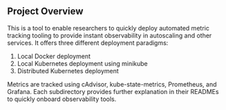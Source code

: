 ## Project Overview
This is a tool to enable researchers to quickly deploy automated metric tracking tooling to provide instant observability in autoscaling and other services. It offers three different deployment paradigms: 

1) Local Docker deployment
2) Local Kubernetes deployment using minikube
3) Distributed Kubernetes deployment 

Metrics are tracked using cAdvisor, kube-state-metrics, Prometheus, and Grafana. Each subdirectory provides further explanation in their READMEs to quickly onboard observability tools.
